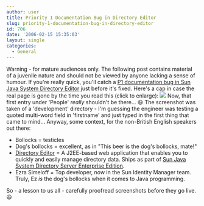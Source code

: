 ```yaml
---
author: user
title: Priority 1 Documentation Bug in Directory Editor
slug: priority-1-documentation-bug-in-directory-editor
id: 706
date: '2006-02-15 15:35:03'
layout: single
categories:
  - General
---
```


Warning - for mature audiences only. The following post contains material of a juvenile nature and should not be viewed by anyone lacking a sense of humour. If you're really quick, you'll catch a [P1 documentation bug in Sun Java System Directory Editor](http://docs.sun.com/source/819-1701/03_GettingStarted.html#wp1233617) just before it's fixed. Here's a cap in case the real page is gone by the time you read this (click to enlarge): [![](http://blog.superpat.com/wp-content/uploads/2009/09/Browse_page_small.gif)](http://blog.superpat.com/wp-content/uploads/2009/09/Browse_page.gif) Now, that first entry under 'People' _really_ shouldn't be there... 😃 The screenshot was taken of a 'development' directory - I'm guessing the engineer was testing a quoted multi-word field in 'firstname' and just typed in the first thing that came to mind... Anyway, some context, for the non-British English speakers out there:

*   Bollocks = testicles
*   Dog's bollocks = excellent, as in "This beer is the dog's bollocks, mate!"
*   [Directory Editor](http://www.sun.com/software/products/directory_srvr_ee/dir_editor/index.xml) = A J2EE-based web application that enables you to quickly and easily manage directory data. Ships as part of [Sun Java System Directory Server Enterprise Edition](http://www.sun.com/software/products/directory_srvr_ee/index.xml).
*   Ezra Simeloff = Top developer, now in the Sun Identity Manager team. Truly, Ez _is_ the dog's bollocks when it comes to Java programming.

So - a lesson to us all - carefully proofread screenshots before they go live. 😃